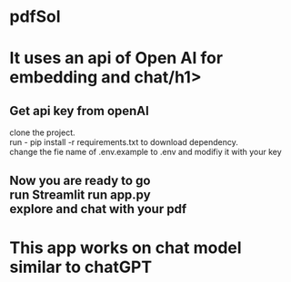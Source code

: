 # pdfSol
<h1>It uses an api of Open AI for embedding and chat/h1>
<h2>Get api key from openAI</h2>
<p>
  clone the project.<br>
  run - pip install -r requirements.txt to download dependency.<br>
  change the fie name of .env.example to .env and modifiy it with your key
</p>
<h2> Now you are ready to go<br>
run Streamlit run app.py<br>
  explore and chat with your pdf 
</h2>
<h1>This app works on chat model similar to chatGPT</h1>
